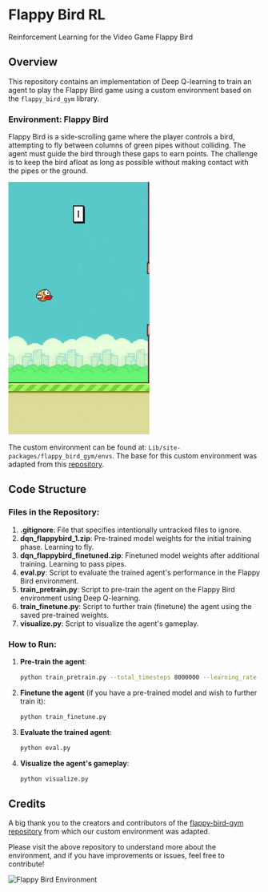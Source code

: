 # Flappy Bird RL
Reinforcement Learning for the Video Game Flappy Bird

## Overview
This repository contains an implementation of Deep Q-learning to train an agent to play the Flappy Bird game using a custom environment based on the `flappy_bird_gym` library.

### Environment: Flappy Bird

Flappy Bird is a side-scrolling game where the player controls a bird, attempting to fly between columns of green pipes without colliding. The agent must guide the bird through these gaps to earn points. The challenge is to keep the bird afloat as long as possible without making contact with the pipes or the ground.

![Flappy Bird](https://github.com/VenturaBleak/FlappyBirdRL/blob/master/yellow_bird_playing.gif)

The custom environment can be found at: `Lib/site-packages/flappy_bird_gym/envs`. The base for this custom environment was adapted from this [repository](https://github.com/Talendar/flappy-bird-gym/).

## Code Structure

### Files in the Repository:

1. **.gitignore**: File that specifies intentionally untracked files to ignore.
2. **dqn_flappybird_1.zip**: Pre-trained model weights for the initial training phase. Learning to fly.
3. **dqn_flappybird_finetuned.zip**: Finetuned model weights after additional training. Learning to pass pipes.
4. **eval.py**: Script to evaluate the trained agent's performance in the Flappy Bird environment.
5. **train_pretrain.py**: Script to pre-train the agent on the Flappy Bird environment using Deep Q-learning.
6. **train_finetune.py**: Script to further train (finetune) the agent using the saved pre-trained weights.
7. **visualize.py**: Script to visualize the agent's gameplay.

### How to Run:

1. **Pre-train the agent**:
    ```bash
    python train_pretrain.py --total_timesteps 8000000 --learning_rate 0.0005
    ```

2. **Finetune the agent** (if you have a pre-trained model and wish to further train it):
    ```bash
    python train_finetune.py
    ```

3. **Evaluate the trained agent**:
    ```bash
    python eval.py
    ```

4. **Visualize the agent's gameplay**:
    ```bash
    python visualize.py
    ```

## Credits

A big thank you to the creators and contributors of the [flappy-bird-gym repository](https://github.com/Talendar/flappy-bird-gym/) from which our custom environment was adapted. 

Please visit the above repository to understand more about the environment, and if you have improvements or issues, feel free to contribute! 

![Flappy Bird Environment](https://github.com/Talendar/flappy-bird-gym/blob/master/assets/flappy_bird_env.gif)
